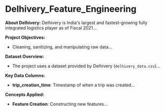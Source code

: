 # Delhivery_Feature_Engineering

**About Delhivery:**
Delhivery is India's largest and fastest-growing fully integrated logistics player as of Fiscal 2021...

**Project Objectives:**
- Cleaning, sanitizing, and manipulating raw data...

**Dataset Overview:**
- The project uses a dataset provided by Delhivery (`delhivery_data.csv`)...

**Key Data Columns:**
- **trip_creation_time**: Timestamp of when a trip was created...

**Concepts Applied:**
- **Feature Creation**: Constructing new features...
